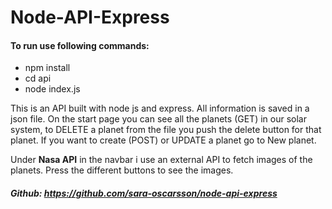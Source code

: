 # Node-API-Express

#### To run use following commands:
- npm install
- cd api
- node index.js


This is an API built with node js and express. All information is saved in a json file.
On the start page you can see all the planets (GET) in our solar system, to DELETE a planet from
the file you push the delete button for that planet. If you want to create (POST) or UPDATE a planet go to New planet.

Under **Nasa API** in the navbar i use an external API to fetch images of the planets. Press the different buttons to see the images.

##### Github: https://github.com/sara-oscarsson/node-api-express